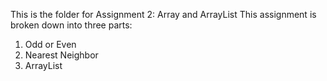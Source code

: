 This is the folder for Assignment 2: Array and ArrayList
This assignment is broken down into three parts:
1. Odd or Even
2. Nearest Neighbor
3. ArrayList
